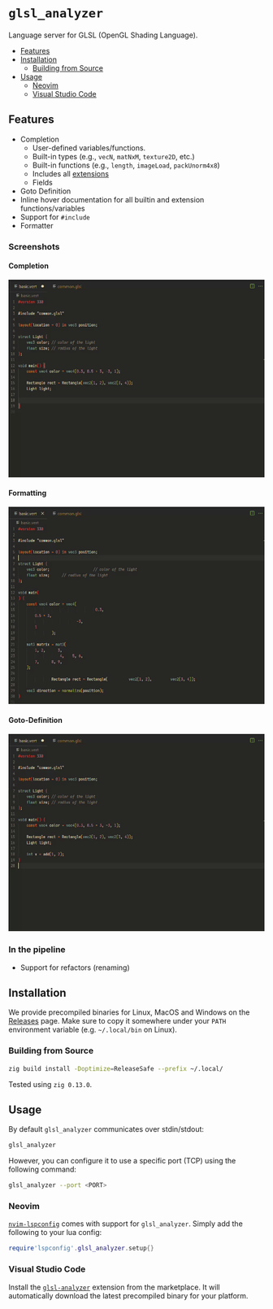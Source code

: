 
# `glsl_analyzer`

Language server for GLSL (OpenGL Shading Language).

- [Features](#features)
- [Installation](#installation)
    - [Building from Source](#building-from-source)
- [Usage](#usage)
    - [Neovim](#neovim)
    - [Visual Studio Code](#visual-studio-code)


## Features

- Completion 
    - User-defined variables/functions.
    - Built-in types (e.g., `vecN`, `matNxM`, `texture2D`, etc.)
    - Built-in functions (e.g., `length`, `imageLoad`, `packUnorm4x8`)
    - Includes all [extensions](https://github.com/KhronosGroup/GLSL#extension-specifications-in-this-repository)
    - Fields
- Goto Definition
- Inline hover documentation for all builtin and extension functions/variables
- Support for `#include`
- Formatter


### Screenshots

#### Completion
![completion](https://github.com/nolanderc/glsl_analyzer-vscode/blob/main/screenshots/completion.gif)

#### Formatting
![formatting](https://github.com/nolanderc/glsl_analyzer-vscode/blob/main/screenshots/formatting.gif)

#### Goto-Definition
![goto definition](https://github.com/nolanderc/glsl_analyzer-vscode/blob/main/screenshots/goto-definition.gif)


### In the pipeline

- Support for refactors (renaming)


## Installation

We provide precompiled binaries for Linux, MacOS and Windows on the
[Releases](https://github.com/nolanderc/glsl_analyzer/releases) page.
Make sure to copy it somewhere under your `PATH` environment variable (e.g.
`~/.local/bin` on Linux).


### Building from Source


```sh
zig build install -Doptimize=ReleaseSafe --prefix ~/.local/
```

Tested using `zig 0.13.0`.


## Usage

By default `glsl_analyzer` communicates over stdin/stdout:

```sh
glsl_analyzer
```

However, you can configure it to use a specific port (TCP) using the following command:

```sh
glsl_analyzer --port <PORT>
```

### Neovim

[`nvim-lspconfig`](https://github.com/neovim/nvim-lspconfig) comes with support for `glsl_analyzer`. Simply add the following to your lua config:

```lua
require'lspconfig'.glsl_analyzer.setup{}
```

### Visual Studio Code

Install the
[`glsl-analyzer`](https://marketplace.visualstudio.com/items?itemName=nolanderc.glsl-analyzer)
extension from the marketplace. It will automatically download the latest precompiled binary for your platform.
